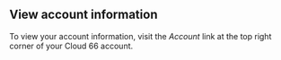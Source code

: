 
## View account information
To view your account information, visit the _Account_ link at the top right corner of your Cloud 66 account.

